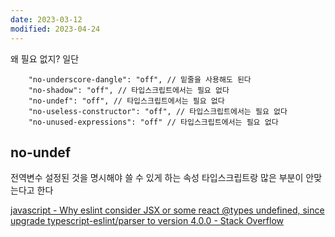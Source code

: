 ```yaml
---
date: 2023-03-12
modified: 2023-04-24
---
```


왜 필요 없지?
일단

```
    "no-underscore-dangle": "off", // 밑줄을 사용해도 된다
    "no-shadow": "off", // 타입스크립트에서는 필요 없다
    "no-undef": "off", // 타입스크립트에서는 필요 없다
    "no-useless-constructor": "off", // 타입스크립트에서는 필요 없다
    "no-unused-expressions": "off" // 타입스크립트에서는 필요 없다
```

## no-undef

전역변수 설정된 것을 명시해야 쓸 수 있게 하는 속성
타입스크립트랑 많은 부분이 안맞는다고 한다

[javascript - Why eslint consider JSX or some react @types undefined, since upgrade typescript-eslint/parser to version 4.0.0 - Stack Overflow](https://stackoverflow.com/questions/64170868/why-eslint-consider-jsx-or-some-react-types-undefined-since-upgrade-typescript)
